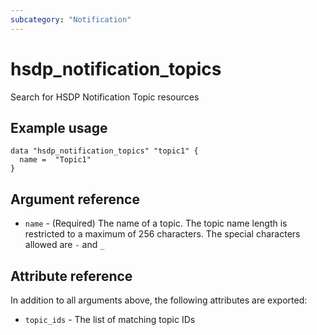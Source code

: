 ```yaml
---
subcategory: "Notification"
---
```


# hsdp_notification_topics

Search for  HSDP Notification Topic resources

## Example usage

```hcl
data "hsdp_notification_topics" "topic1" {
  name =  "Topic1"
}
```

## Argument reference

* `name` - (Required) The name of a topic. The topic name length is restricted to a maximum of 256 characters. The special characters allowed are `-` and `_`

## Attribute reference

In addition to all arguments above, the following attributes are exported:

* `topic_ids` - The list of matching topic IDs
